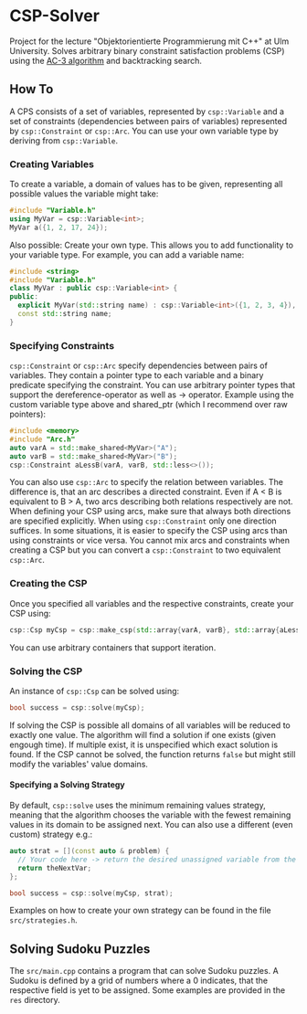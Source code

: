 # CSP-Solver
Project for the lecture "Objektorientierte Programmierung mit C++" at Ulm University. Solves arbitrary binary constraint
satisfaction problems (CSP) using the [AC-3 algorithm](https://en.wikipedia.org/wiki/AC-3_algorithm) and backtracking
search.

## How To
A CPS consists of a set of variables, represented by `csp::Variable` and a set of constraints (dependencies between
pairs of variables) represented by `csp::Constraint` or `csp::Arc`. You can use your own variable type by deriving from
`csp::Variable`.

### Creating Variables
To create a variable, a domain of values has to be given, representing all possible
values the variable might take:
```cpp
#include "Variable.h"
using MyVar = csp::Variable<int>;
MyVar a({1, 2, 17, 24});
```
Also possible: Create your own type. This allows you to add functionality to your variable type. For example, you can
add a variable name:
```cpp
#include <string>
#include "Variable.h"
class MyVar : public csp::Variable<int> {
public:
  explicit MyVar(std::string name) : csp::Variable<int>({1, 2, 3, 4}), name(std::move(name)) {}
  const std::string name;
}
```
### Specifying Constraints
`csp::Constraint` or `csp::Arc` specify dependencies between pairs of variables. They contain a pointer type to each
variable and a binary predicate specifying the constraint. You can use arbitrary pointer types that support the
dereference-operator as well as -> operator. Example using the custom variable type above and shared_ptr (which I
recommend over raw pointers):
```cpp
#include <memory>
#include "Arc.h"
auto varA = std::make_shared<MyVar>("A");
auto varB = std::make_shared<MyVar>("B");
csp::Constraint aLessB(varA, varB, std::less<>());
```
You can also use `csp::Arc` to specify the relation between variables. The difference is, that an arc describes a
directed constraint. Even if A < B is equivalent to B > A, two arcs describing both relations respectively are not. When
defining your CSP using arcs, make sure that always both directions are specified explicitly. When using
`csp::Constraint` only one direction suffices. In some situations, it is easier to specify the CSP using arcs than using
constraints or vice versa. You cannot mix arcs and constraints when creating a CSP but you can convert a
`csp::Constraint` to two equivalent `csp::Arc`.

### Creating the CSP
Once you specified all variables and the respective constraints, create your CSP using:
```cpp
csp::Csp myCsp = csp::make_csp(std::array{varA, varB}, std::array{aLessB});
```
You can use arbitrary containers that support iteration.

### Solving the CSP
An instance of `csp::Csp` can be solved using:
```cpp
bool success = csp::solve(myCsp);
```
If solving the CSP is possible all domains of all variables will be reduced to exactly one value. The algorithm will
find a solution if one exists (given engough time). If multiple exist, it is unspecified which exact solution is found.
If the CSP cannot be solved, the function returns `false` but might still modify the variables' value domains.
#### Specifying a Solving Strategy
By default, `csp::solve` uses the minimum remaining values strategy, meaning that the algorithm chooses the variable
with the fewest remaining values in its domain to be assigned next. You can also use a different (even custom) strategy
e.g.:
```cpp
auto strat = [](const auto & problem) {
  // Your code here -> return the desired unassigned variable from the CSP
  return theNextVar;
};

bool success = csp::solve(myCsp, strat);
```
Examples on how to create your own strategy can be found in the file `src/strategies.h`.

## Solving Sudoku Puzzles
The `src/main.cpp` contains a program that can solve Sudoku puzzles. A Sudoku is defined by a grid of numbers where a 0
indicates, that the respective field is yet to be assigned. Some examples are provided in the `res` directory.

